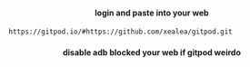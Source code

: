 #### <p align="center">login and paste into your web</p>
```bash
https://gitpod.io/#https://github.com/xealea/gitpod.git
```
#### <p align="center">disable adb blocked your web if gitpod weirdo</p>
